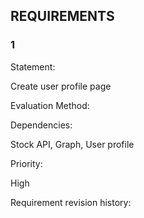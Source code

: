 ## **REQUIREMENTS**


### **1**

Statement: <p>Create user profile page</p>
Evaluation Method: <p></p>
Dependencies: <p>Stock API, Graph, User profile</p>
Priority: <p>High</p>
Requirement revision history: 
